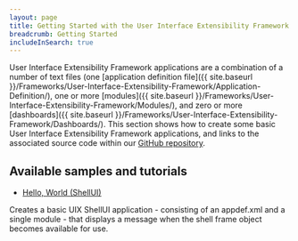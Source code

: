 ```yaml
---
layout: page
title: Getting Started with the User Interface Extensibility Framework
breadcrumb: Getting Started
includeInSearch: true
---
```


User Interface Extensibility Framework applications are a combination of a number of text files (one [application definition file]({{ site.baseurl }}/Frameworks/User-Interface-Extensibility-Framework/Application-Definition/), one or more [modules]({{ site.baseurl }}/Frameworks/User-Interface-Extensibility-Framework/Modules/), and zero or more [dashboards]({{ site.baseurl }}/Frameworks/User-Interface-Extensibility-Framework/Dashboards/).  This section shows how to create some basic User Interface Extensibility Framework applications, and links to the associated source code within our [GitHub repository](https://github.com/M-Files/MFilesSamplesAndLibraries).

## Available samples and tutorials

* [Hello, World (ShellUI)](HelloWorld)

Creates a basic UIX ShellUI application - consisting of an appdef.xml and a single module - that displays a message when the shell frame object becomes available for use.

